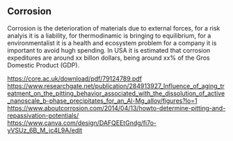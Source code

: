 ## __Corrosion__

Corrosion is the deterioration of materials due to external forces, for a risk analyis it is a liability, for thermodinamic is bringing to equilibrium, for a environmentalist it is a health and ecosystem problem
for a company it is important to avoid hugh spending.
In USA it is estimated that corrosion expeditures are around xx billon dollars, being around xx% of the Gros Domestic Product (GDP).


https://core.ac.uk/download/pdf/79124789.pdf
https://www.researchgate.net/publication/284913927_Influence_of_aging_treatment_on_the_pitting_behavior_associated_with_the_dissolution_of_active_nanoscale_b-phase_precipitates_for_an_Al-Mg_alloy/figures?lo=1
https://www.aboutcorrosion.com/2014/04/13/howto-determine-pitting-and-repassivation-potentials/
https://www.canva.com/design/DAFQEEtGndg/fi7o-yVSUz_6B_M_jc4L9A/edit
